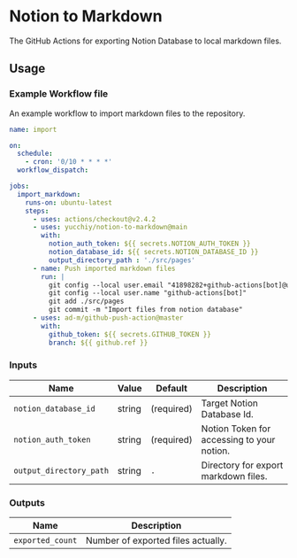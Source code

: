 # Notion to Markdown

The GitHub Actions for exporting Notion Database to local markdown files.

## Usage

### Example Workflow file

An example workflow to import markdown files to the repository.

```yml
name: import

on:
  schedule:
    - cron: '0/10 * * * *'
  workflow_dispatch:

jobs:
  import_markdown:
    runs-on: ubuntu-latest
    steps:
      - uses: actions/checkout@v2.4.2
      - uses: yucchiy/notion-to-markdown@main
        with:
          notion_auth_token: ${{ secrets.NOTION_AUTH_TOKEN }}
          notion_database_id: ${{ secrets.NOTION_DATABASE_ID }}
          output_directory_path : './src/pages'
      - name: Push imported markdown files 
        run: |
          git config --local user.email "41898282+github-actions[bot]@users.noreply.github.com"
          git config --local user.name "github-actions[bot]"
          git add ./src/pages
          git commit -m "Import files from notion database"
      - uses: ad-m/github-push-action@master
        with:
          github_token: ${{ secrets.GITHUB_TOKEN }}
          branch: ${{ github.ref }}
```

### Inputs

| Name                    | Value  | Default    | Description                                |
| ----------------------- | ------ | ---------- | ------------------------------------------ |
| `notion_database_id`    | string | (required) | Target Notion Database Id.                 | 
| `notion_auth_token`     | string | (required) | Notion Token for accessing to your notion. |
| `output_directory_path` | string | `.`        | Directory for export markdown files.       |

### Outputs

| Name                |  Description                       |
| ------------------- | ---------------------------------- |
| `exported_count`    | Number of exported files actually. |  
